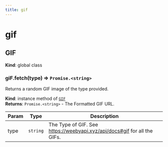 ```yaml
---
title: gif
---
```


# gif

<a name="GIF"></a>

## GIF
**Kind**: global class  
<a name="GIF+fetch"></a>

### giF.fetch(type) ⇒ <code>Promise.&lt;string&gt;</code>
Returns a random GIF image of the type provided.

**Kind**: instance method of [<code>GIF</code>](#GIF)  
**Returns**: <code>Promise.&lt;string&gt;</code> - The Formatted GIF URL.  

| Param | Type | Description |
| --- | --- | --- |
| type | <code>string</code> | The Type of GIF. See https://weebyapi.xyz/api/docs#gif for all the GIFs. |

